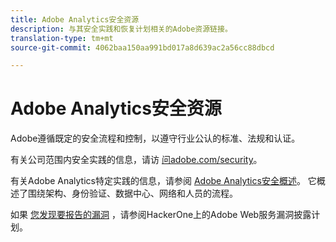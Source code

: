 ```yaml
---
title: Adobe Analytics安全资源
description: 与其安全实践和恢复计划相关的Adobe资源链接。
translation-type: tm+mt
source-git-commit: 4062baa150aa991bd017a8d639ac2a56cc88dbcd

---
```



# Adobe Analytics安全资源

Adobe遵循既定的安全流程和控制，以遵守行业公认的标准、法规和认证。

有关公司范围内安全实践的信息，请访 [问adobe.com/security](https://adobe.com/security.html)。

有关Adobe Analytics特定实践的信息，请参阅 [Adobe Analytics安全概述](https://www.adobe.com/content/dam/acom/en/security/pdfs/ADB-AnalyticsSecurity-WP.pdf)。 它概述了围绕架构、身份验证、数据中心、网络和人员的流程。

如果 [您发现要报告的漏洞](https://hackerone.com/adobe) ，请参阅HackerOne上的Adobe Web服务漏洞披露计划。
